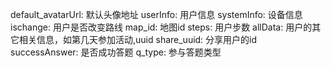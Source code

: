 default_avatarUrl: 默认头像地址
userInfo: 用户信息
systemInfo: 设备信息
ischange: 用户是否改变路线
map_id: 地图id
steps: 用户步数
allData: 用户的其它相关信息，如第几天参加活动,uuid
share_uuid: 分享用户的id
successAnswer: 是否成功答题
q_type: 参与答题类型